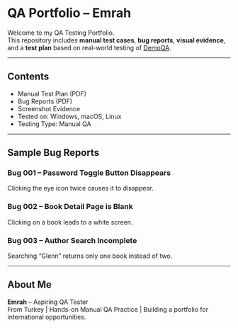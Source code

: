 # QA Portfolio – Emrah

Welcome to my QA Testing Portfolio.  
This repository includes **manual test cases**, **bug reports**, **visual evidence**, and a **test plan** based on real-world testing of [DemoQA](https://demoqa.com/).

---

## Contents

- Manual Test Plan (PDF)
- Bug Reports (PDF)
- Screenshot Evidence
- Tested on: Windows, macOS, Linux
- Testing Type: Manual QA

---

## Sample Bug Reports

### Bug 001 – Password Toggle Button Disappears
Clicking the eye icon twice causes it to disappear.

### Bug 002 – Book Detail Page is Blank
Clicking on a book leads to a white screen.

### Bug 003 – Author Search Incomplete
Searching “Glenn” returns only one book instead of two.

---

## About Me

**Emrah** – Aspiring QA Tester  
From Turkey | Hands-on Manual QA Practice | Building a portfolio for international opportunities.